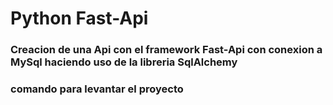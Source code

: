 # Python Fast-Api
### Creacion de una Api con el framework Fast-Api con conexion a MySql haciendo uso de la libreria SqlAlchemy


### comando para levantar el proyecto

